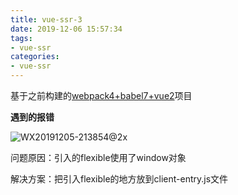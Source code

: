 ```yaml
---
title: vue-ssr-3
date: 2019-12-06 15:57:34
tags: 
- vue-ssr
categories: 
- vue-ssr
---
```


基于之前构建的[webpack4+babel7+vue2](https://qinhanwen.github.io/2019/11/10/webpack4-babel7项目构建/#more)项目









**遇到的报错**

![WX20191205-213854@2x](http://www.qinhanwen.xyz/WX20191205-213854@2x.png)

问题原因：引入的flexible使用了window对象

解决方案：把引入flexible的地方放到client-entry.js文件

